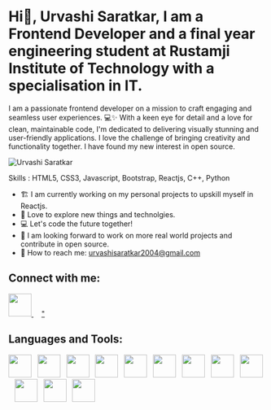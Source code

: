 # Hi👋, Urvashi Saratkar, I am a Frontend Developer and a final year engineering student at Rustamji Institute of Technology with a specialisation in IT.

I am a passionate frontend developer on a mission to craft engaging and seamless user experiences. 💻✨ With a keen eye for detail and a love for clean, maintainable code, I'm dedicated to delivering visually stunning and user-friendly applications. I love the challenge of bringing creativity and functionality together. I have found my new interest in open source. 

![Urvashi Saratkar](https://github.com/urvashi-2004/Urvashisaratkar/assets/85677323/be187188-8a71-49ab-9681-832b364b1524)


Skills : HTML5, CSS3, Javascript, Bootstrap, Reactjs, C++, Python

* 🏗️ I am currently working on my personal projects to upskill myself in Reactjs.
* 🤍 Love to explore new things and technolgies.
* 💻 Let's code the future together! 
* 👯 I am looking forward to work on more real world projects and contribute in open source.
* 💼 How to reach me: urvashisaratkar2004@gmail.com


## Connect with me: 

<a href="https://www.linkedin.com/in/urvashi-saratkar-965153200/"><img src="https://cdn-icons-png.flaticon.com/512/3536/3536505.png" width="45">
</a>&nbsp;&nbsp;&nbsp; 
<a href="https://github.com/urvashi-2004"><i class="fa-brands fa-github"></i>"</a>

## Languages and Tools:

<a href="https://www.w3.org/html/"><img src="https://cdn-icons-png.flaticon.com/512/174/174854.png" width="45"></a>&nbsp;&nbsp;
<a href="https://www.w3.org/Style/CSS/Overview.en.html"><img src="https://cdn-icons-png.flaticon.com/512/732/732190.png" width="45"></a>&nbsp;&nbsp;
<a href="https://www.w3schools.com/cpp/"><img src="https://cdn-icons-png.flaticon.com/512/6132/6132222.png" width="45"></a>&nbsp;&nbsp;
<a href="https://www.python.org/"><img src="https://cdn-icons-png.flaticon.com/512/5968/5968350.png" width="45"></a>&nbsp;&nbsp;
<a href="https://www.w3schools.com/js/"><img src="https://cdn-icons-png.flaticon.com/512/5968/5968292.png" width="45"></a>&nbsp;&nbsp;
<a href="https://reactjs.org/"><img src="https://img.icons8.com/color/512/react-native.png" width="45"></a>&nbsp;&nbsp;
<a href="https://git-scm.com/"><img src="https://img.icons8.com/color/512/git.png" width="45"></a>&nbsp;&nbsp;
<a href="https://github.com/"><img src="https://img.icons8.com/glyph-neue/512/github.png" width="45"></a>&nbsp;&nbsp;
<a href="https://nodejs.org/en/"><img src="https://cdn-icons-png.flaticon.com/512/5968/5968322.png" width="45"></a>&nbsp;&nbsp;
<a href="https://getbootstrap.com/"><img src="https://cdn-icons-png.flaticon.com/512/5968/5968672.png" width="45"></a>&nbsp;&nbsp;
<a href="https://code.visualstudio.com/"><img src="https://img.icons8.com/color/512/visual-studio-code-2019.png" width="45"></a>&nbsp;&nbsp;
<a href="https://tailwindcss.com/"><img src="https://img.icons8.com/color/512/tailwindcss.png" width="45"></a>&nbsp;&nbsp;
